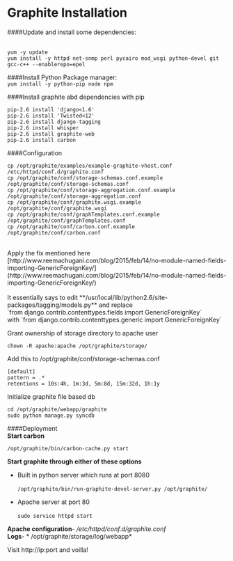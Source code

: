 

# Graphite Installation

####Update and install some dependencies:  
<br />
```
yum -y update 
yum install -y httpd net-snmp perl pycairo mod_wsgi python-devel git gcc-c++ --enablerepo=epel
```

####Install Python Package manager:
<br/>
`yum install -y python-pip node npm `

####Install graphite abd dependencies with pip
<br />
```
pip-2.6 install 'django<1.6'
pip-2.6 install 'Twisted<12'
pip-2.6 install django-tagging
pip-2.6 install whisper
pip-2.6 install graphite-web
pip-2.6 install carbon
```
####Configuration
<br />
```
cp /opt/graphite/examples/example-graphite-vhost.conf /etc/httpd/conf.d/graphite.conf
cp /opt/graphite/conf/storage-schemas.conf.example /opt/graphite/conf/storage-schemas.conf
cp /opt/graphite/conf/storage-aggregation.conf.example /opt/graphite/conf/storage-aggregation.conf 
cp /opt/graphite/conf/graphite.wsgi.example /opt/graphite/conf/graphite.wsgi
cp /opt/graphite/conf/graphTemplates.conf.example /opt/graphite/conf/graphTemplates.conf
cp /opt/graphite/conf/carbon.conf.example /opt/graphite/conf/carbon.conf
```
<br/>
Apply the fix mentioned here 
[http://www.reemachugani.com/blog/2015/feb/14/no-module-named-fields-importing-GenericForeignKey/](http://www.reemachugani.com/blog/2015/feb/14/no-module-named-fields-importing-GenericForeignKey/) <br/> <br/>
It essentially says to edit **/usr/local/lib/python2.6/site-packages/tagging/models.py** and replace <br/>
`from django.contrib.contenttypes.fields import GenericForeignKey` <br/>
with
`from django.contrib.contenttypes.generic import GenericForeignKey`

Grant ownership of storage directory to apache user  

`chown -R apache:apache /opt/graphite/storage/ `

Add this to /opt/graphite/conf/storage-schemas.conf 
```
[default]
pattern = .*
retentions = 10s:4h, 1m:3d, 5m:8d, 15m:32d, 1h:1y
```

Initialize graphite file based db
```
cd /opt/graphite/webapp/graphite
sudo python manage.py syncdb
```

####Deployment
<br/>
**Start carbon**  
  
`/opt/graphite/bin/carbon-cache.py start`

**Start graphite through either of these options**  

- Built in python server which runs at port 8080 <br/>  
`/opt/graphite/bin/run-graphite-devel-server.py /opt/graphite/`

- Apache server at port 80 <br/>  
`sudo service httpd start`

**Apache configuration**- */etc/httpd/conf.d/graphite.conf*<br/>
**Logs**- * /opt/graphite/storage/log/webapp*

Visit http://ip:port and voilla!

